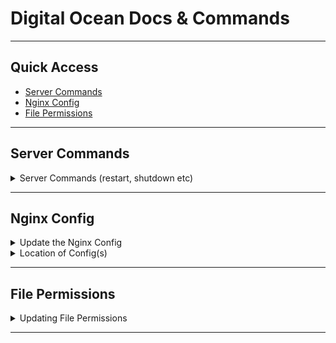 # Digital Ocean Docs & Commands

---

## Quick Access

- [Server Commands](#server-commands)
- [Nginx Config](#nginx-config)
- [File Permissions](#file-permissions)


---

## Server Commands

<details>
  <summary>Server Commands (restart, shutdown etc)</summary>


**Restart Nginx**
This is usually required after before config or server-related changes take effect.

```bash
# Restart Nginx
sudo service nginx restart
```
</details>


---


## Nginx Config

<details>
  <summary>Update the Nginx Config</summary>
  

```bash
# Update which sites are publicly available
nano /etc/nginx/sites-available/default
```

**Test the Changes before Re-starting Nginx:**

```bash
sudo nginx -t
```
  
</details>

<details>
  <summary>Location of Config(s)</summary>
  
**Location of Nginx Configs**
NOTE: the `default` files are literally the default configs. It's best NOT to modify them, but rather clone them, then make changes to the cloned copy.

- `/etc/nginx/sites-enabled/default`: handles which sites (ie domains) are enabled in nginx.
- `/etc/nginx/sites-available/default`: handles which sites (ie domains) are publicly accessible in nginx.

  
  
</details>

---

## File Permissions

<details>
  <summary>Updating File Permissions</summary>
  
**Change Files Permissions to: Read, Write**

```bash
# 755 makes public to the user
sudo chmod -R 755
```

**Assign Permissions to Current User**

```bash
# Assigns public folder to current user's ownership
sudo chown -R $USER:$USER /var/www/example.com/html
```
  
</details>

---





















